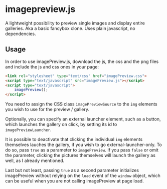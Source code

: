 # imagepreview.js
A lightweight possibility to  preview single images and display entire galleries. Aka a basic fancybox clone. Uses plain javascript, no dependencies.

## Usage
In order to use imagePreview.js, download the js, the css and the png files and include the js and css ones in your page:

````html
<link rel="stylesheet" type="text/css" href="imagePreview.css">
<script type="text/javascript" src="imagePreview.js"></script>
<script type="text/javascript">
    imagePreview();
</script>
````

You need to assign the CSS class `imagePreviewSource` to the `img` elements you wish to use for the preview / gallery.

Optionally, you can specify an external launcher element, such as a button, which launches the gallery on click, by setting its id to `imagePreviewLauncher`.

It is possible to deactivate that clicking the individual `img` elements themselves lauches the gallery, if you wish to go external-launcher-only. To do so, pass `true` as a parameter to `imagePreview`. If you pass `false` or omit the parameter, clicking the pictures themselves will launch the gallery as well, as I already mentioned.

Last but not least, passing `true` as a second parameter initializes imagePreview without relying on the `load` event of the `window` object, which can be useful when you are not calling imagePreview at page load.
